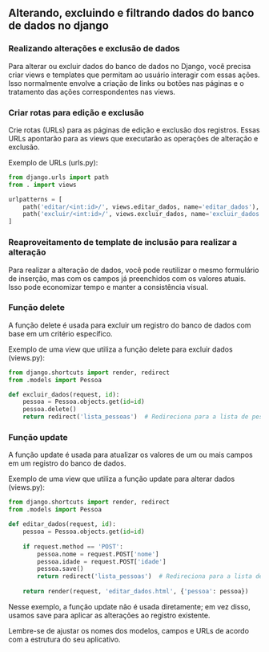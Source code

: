 ## Alterando, excluindo e filtrando dados do banco de dados no django

### Realizando alterações e exclusão de dados

Para alterar ou excluir dados do banco de dados no Django, você precisa criar views e templates que permitam ao usuário interagir com essas ações. Isso normalmente envolve a criação de links ou botões nas páginas e o tratamento das ações correspondentes nas views.

### Criar rotas para edição e exclusão

Crie rotas (URLs) para as páginas de edição e exclusão dos registros. Essas URLs apontarão para as views que executarão as operações de alteração e exclusão.

Exemplo de URLs (urls.py):

~~~py
from django.urls import path
from . import views

urlpatterns = [
    path('editar/<int:id>/', views.editar_dados, name='editar_dados'),
    path('excluir/<int:id>/', views.excluir_dados, name='excluir_dados'),
]
~~~

### Reaproveitamento de template de inclusão para realizar a alteração

Para realizar a alteração de dados, você pode reutilizar o mesmo formulário de inserção, mas com os campos já preenchidos com os valores atuais. Isso pode economizar tempo e manter a consistência visual.

### Função delete

A função delete é usada para excluir um registro do banco de dados com base em um critério específico.

Exemplo de uma view que utiliza a função delete para excluir dados (views.py):

~~~py
from django.shortcuts import render, redirect
from .models import Pessoa

def excluir_dados(request, id):
    pessoa = Pessoa.objects.get(id=id)
    pessoa.delete()
    return redirect('lista_pessoas')  # Redireciona para a lista de pessoas
~~~

### Função update

A função update é usada para atualizar os valores de um ou mais campos em um registro do banco de dados.

Exemplo de uma view que utiliza a função update para alterar dados (views.py):

~~~py
from django.shortcuts import render, redirect
from .models import Pessoa

def editar_dados(request, id):
    pessoa = Pessoa.objects.get(id=id)
    
    if request.method == 'POST':
        pessoa.nome = request.POST['nome']
        pessoa.idade = request.POST['idade']
        pessoa.save()
        return redirect('lista_pessoas')  # Redireciona para a lista de pessoas
    
    return render(request, 'editar_dados.html', {'pessoa': pessoa})
~~~

Nesse exemplo, a função update não é usada diretamente; em vez disso, usamos save para aplicar as alterações ao registro existente.

Lembre-se de ajustar os nomes dos modelos, campos e URLs de acordo com a estrutura do seu aplicativo.